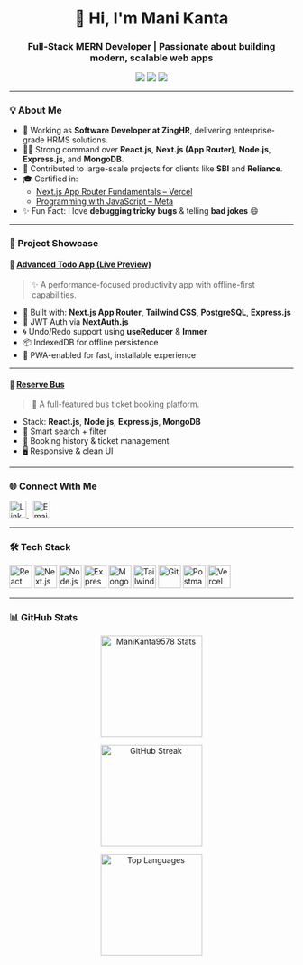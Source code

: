 <h1 align="center">👋 Hi, I'm Mani Kanta</h1>
<h3 align="center">Full-Stack MERN Developer | Passionate about building modern, scalable web apps</h3>

<p align="center">
  <a href="mailto:manikanta9578@gmail.com"><img src="https://img.shields.io/badge/Email-D14836?style=flat-square&logo=gmail&logoColor=white"/></a>
  <a href="https://www.linkedin.com/in/mani-kanta-kotni" target="_blank"><img src="https://img.shields.io/badge/LinkedIn-0A66C2?style=flat-square&logo=linkedin&logoColor=white"/></a>
  <a href="https://github.com/ManiKanta9578" target="_blank"><img src="https://img.shields.io/badge/GitHub-100000?style=flat-square&logo=github&logoColor=white"/></a>
</p>

---

### 💡 About Me

- 🔭 Working as **Software Developer at ZingHR**, delivering enterprise-grade HRMS solutions.
- 👨‍💻 Strong command over **React.js**, **Next.js (App Router)**, **Node.js**, **Express.js**, and **MongoDB**.
- 💼 Contributed to large-scale projects for clients like **SBI** and **Reliance**.
- 🎓 Certified in:
  - [Next.js App Router Fundamentals – Vercel](https://nextjs.org/learn/certificate?course=dashboard-app&user=75494&certId=dashboard-app-75494-1751193216445)
  - [Programming with JavaScript – Meta](https://coursera.org/verify/Q7786RZ6UCAL)
- ✨ Fun Fact: I love **debugging tricky bugs** & telling **bad jokes** 😄

---

### 🚀 Project Showcase

#### 🧠 [Advanced Todo App (Live Preview)](https://advanced-todo-app-ebon.vercel.app/)
> ✨ A performance-focused productivity app with offline-first capabilities.

- 🔧 Built with: **Next.js App Router**, **Tailwind CSS**, **PostgreSQL**, **Express.js**
- 🔐 JWT Auth via **NextAuth.js**
- 🌀 Undo/Redo support using **useReducer** & **Immer**
- 📦 IndexedDB for offline persistence
- 🚀 PWA-enabled for fast, installable experience

---

#### 🚌 [Reserve Bus](https://github.com/ManiKanta9578)
> 🧳 A full-featured bus ticket booking platform.

- Stack: **React.js**, **Node.js**, **Express.js**, **MongoDB**
- 🎯 Smart search + filter
- 🧾 Booking history & ticket management
- 🖥️ Responsive & clean UI

---

### 🌐 Connect With Me

<p align="left">
  <a href="https://www.linkedin.com/in/mani-kanta-kotni" target="_blank">
    <img src="https://raw.githubusercontent.com/rahuldkjain/github-profile-readme-generator/master/src/images/icons/Social/linked-in-alt.svg" alt="LinkedIn" width="30" height="30"/>
  </a>
  &nbsp;
  <a href="mailto:manikanta9578@gmail.com" target="_blank">
    <img src="https://raw.githubusercontent.com/gauravghongde/social-icons/master/PNG/Black/Email.png" alt="Email" width="30" height="30"/>
  </a>
</p>

---

### 🛠️ Tech Stack

<p align="left">
  <img src="https://cdn.jsdelivr.net/gh/devicons/devicon/icons/react/react-original.svg" width="40" height="40" alt="React" />
  <img src="https://cdn.jsdelivr.net/gh/devicons/devicon/icons/nextjs/nextjs-original.svg" width="40" height="40" alt="Next.js" />
  <img src="https://cdn.jsdelivr.net/gh/devicons/devicon/icons/nodejs/nodejs-original.svg" width="40" height="40" alt="Node.js" />
  <img src="https://cdn.jsdelivr.net/gh/devicons/devicon/icons/express/express-original.svg" width="40" height="40" alt="Express.js" />
  <img src="https://cdn.jsdelivr.net/gh/devicons/devicon/icons/mongodb/mongodb-original.svg" width="40" height="40" alt="MongoDB" />
  <img src="https://www.vectorlogo.zone/logos/tailwindcss/tailwindcss-icon.svg" width="40" height="40" alt="TailwindCSS" />
  <img src="https://cdn.jsdelivr.net/gh/devicons/devicon/icons/git/git-original.svg" width="40" height="40" alt="Git" />
  <img src="https://www.vectorlogo.zone/logos/getpostman/getpostman-icon.svg" width="40" height="40" alt="Postman" />
  <img src="https://www.svgrepo.com/show/327408/logo-vercel.svg" width="40" height="40" alt="Vercel" />
</p>

---

### 📊 GitHub Stats

<p align="center">
  <img src="https://github-readme-stats.vercel.app/api?username=ManiKanta9578&show_icons=true&theme=radical" alt="ManiKanta9578 Stats" height="180"/>
</p>

<p align="center">
  <img src="https://github-readme-streak-stats.herokuapp.com/?user=ManiKanta9578&theme=radical" alt="GitHub Streak" height="180"/>
</p>

<p align="center">
  <img src="https://github-readme-stats.vercel.app/api/top-langs?username=ManiKanta9578&show_icons=true&locale=en&layout=compact&theme=radical" alt="Top Languages" height="180"/>
</p>
